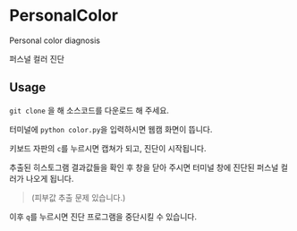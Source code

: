 # PersonalColor
Personal color diagnosis

퍼스널 컬러 진단


## Usage

`git clone` 을 해 소스코드를 다운로드 해 주세요.


터미널에 `python color.py`을 입력하시면 웹캠 화면이 뜹니다.

키보드 자판의 `c`를 누르시면 캡쳐가 되고, 진단이 시작됩니다. 

추출된 히스토그램 결과값들을 확인 후 창을 닫아 주시면 터미널 창에 진단된 퍼스널 컬러가 나오게 됩니다.

> (피부값 추출 문제 있습니다.)

이후 `q`를 누르시면 진단 프로그램을 중단시킬 수 있습니다.
